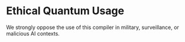 # Ethical Quantum Usage
We strongly oppose the use of this compiler in military, surveillance, or malicious AI contexts.